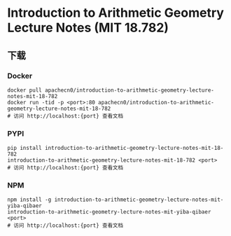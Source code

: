 # Introduction to Arithmetic Geometry Lecture Notes (MIT 18.782)

## 下载

### Docker

```
docker pull apachecn0/introduction-to-arithmetic-geometry-lecture-notes-mit-18-782
docker run -tid -p <port>:80 apachecn0/introduction-to-arithmetic-geometry-lecture-notes-mit-18-782
# 访问 http://localhost:{port} 查看文档
```

### PYPI

```
pip install introduction-to-arithmetic-geometry-lecture-notes-mit-18-782
introduction-to-arithmetic-geometry-lecture-notes-mit-18-782 <port>
# 访问 http://localhost:{port} 查看文档
```

### NPM

```
npm install -g introduction-to-arithmetic-geometry-lecture-notes-mit-yiba-qibaer
introduction-to-arithmetic-geometry-lecture-notes-mit-yiba-qibaer <port>
# 访问 http://localhost:{port} 查看文档
```